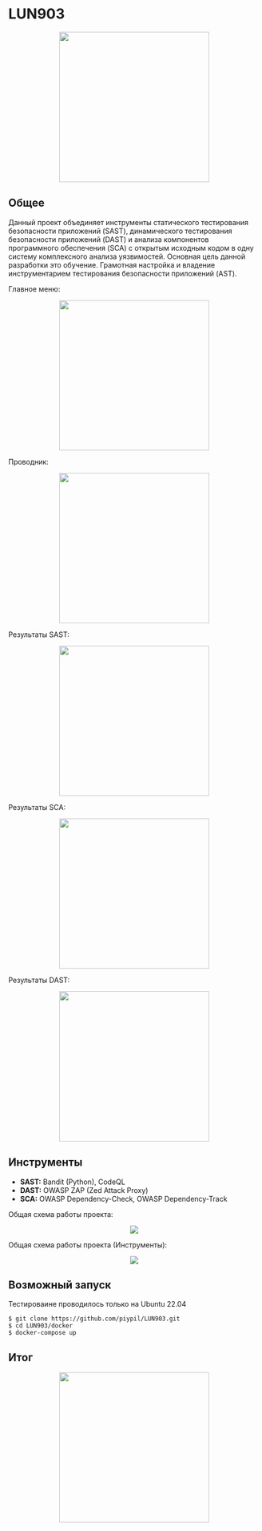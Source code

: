 # LUN903

<p align="center">
	<img src="/frontend/src/assets/images/logo_page.png" height="300px"/>
</p>


## Общее 
Данный проект объединяет инструменты статического тестирования безопасности приложений (SAST),  динамического тестирования безопасности приложений (DAST)  и анализа компонентов программного обеспечения (SCA) с открытым исходным кодом в одну систему комплексного анализа уязвимостей. Основная цель данной разработки это обучение. Грамотная настройка и владение инструментарием тестирования безопасности приложений (AST). 

Главное меню:
<p align="center">
	<img src="/docs/diagrams/png/Image1LUN903.png" height="300px"/>
</p>

Проводник:
<p align="center">
	<img src="/docs/diagrams/png/Image6LUN903.png" height="300px"/>
</p>

Результаты SAST:
<p align="center">
	<img src="/docs/diagrams/png/Image2LUN903.png" height="300px"/>
</p>

Результаты SCA:
<p align="center">
	<img src="/docs/diagrams/png/Image7LUN903.png" height="300px"/>
</p>

Результаты DAST:
<p align="center">
	<img src="/docs/diagrams/png/Image8LUN903.png" height="300px"/>
</p>

## Инструменты
- **SAST:** Bandit (Python), CodeQL 
- **DAST:** OWASP ZAP (Zed Attack Proxy)
- **SCA:** OWASP Dependency-Check, OWASP Dependency-Track

Общая схема работы проекта:
<p align="center">
	<img src="/docs/diagrams/png/Image5LUN903.png"/>
</p>

Общая схема работы проекта (Инструменты):
<p align="center">
	<img src="/docs/diagrams/png/Image3LUN903.png"/>
</p>

## Возможный запуск
Тестироваине проводилось только на Ubuntu 22.04
    
    $ git clone https://github.com/piypil/LUN903.git
    $ cd LUN903/docker
    $ docker-compose up

## Итог

<p align="center">
	<img src="/docs/diagrams/png/Image4LUN903.png" height="300px"/>
</p>